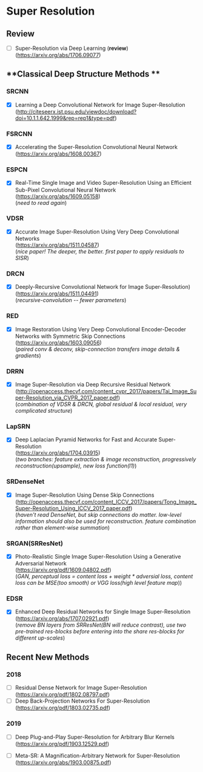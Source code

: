# **Super Resolution** <br>
## **Review** <br>
- [ ] Super-Resolution via Deep Learning (**review**)<br>
(https://arxiv.org/abs/1706.09077)

## **Classical Deep Structure Methods ** <br>
### **SRCNN** 
- [x] Learning a Deep Convolutional Network for Image Super-Resolution <br>
(http://citeseerx.ist.psu.edu/viewdoc/download?doi=10.1.1.642.1999&rep=rep1&type=pdf)
### **FSRCNN**
- [x] Accelerating the Super-Resolution Convolutional Neural Network  <br>
(https://arxiv.org/abs/1608.00367)
### **ESPCN**
- [x] Real-Time Single Image and Video Super-Resolution Using an Efficient Sub-Pixel Convolutional Neural Network <br>(https://arxiv.org/abs/1609.05158) <br>
(*need to read again*)
### **VDSR**
- [x] Accurate Image Super-Resolution Using Very Deep Convolutional Networks<br>
(https://arxiv.org/abs/1511.04587)<br>
(*nice paper! The deeper, the better. first paper to apply residuals to SISR*)
### **DRCN**
- [x] Deeply-Recursive Convolutional Network for Image Super-Resolution)<br>
(https://arxiv.org/abs/1511.04491)<br>
(*recursive-convolution -- fewer parameters*)
### **RED**
- [x] Image Restoration Using Very Deep Convolutional Encoder-Decoder Networks with Symmetric Skip Connections<br>
(https://arxiv.org/abs/1603.09056)<br>
(*paired conv & deconv, skip-connection transfers image details & gradients*)
### **DRRN**
- [x] Image Super-Resolution via Deep Recursive Residual Network<br>
(http://openaccess.thecvf.com/content_cvpr_2017/papers/Tai_Image_Super-Resolution_via_CVPR_2017_paper.pdf)<br>
(*combination of VDSR & DRCN, global residual & local residual, very complicated structure*)
### **LapSRN**
- [x] Deep Laplacian Pyramid Networks for Fast and Accurate Super-Resolution<br>
(https://arxiv.org/abs/1704.03915)<br>
(*two branches: feature extraction & image reconstruction, progressively reconstruction(upsample), new loss function(l1)*)
### **SRDenseNet**
- [x] Image Super-Resolution Using Dense Skip Connections<br>
(http://openaccess.thecvf.com/content_ICCV_2017/papers/Tong_Image_Super-Resolution_Using_ICCV_2017_paper.pdf)<br>
(*haven't read DenseNet, but skip connections do matter. low-level information should also be used for reconstruction. feature combination rather than element-wise summation*)
### **SRGAN(SRResNet)**
- [x] Photo-Realistic Single Image Super-Resolution Using a Generative Adversarial Network<br>
(https://arxiv.org/pdf/1609.04802.pdf)<br>
(*GAN, perceptual loss = content loss + weight * adversial loss, content loss can be MSE(too smooth) or VGG loss(high level feature map*))
### **EDSR**
- [x] Enhanced Deep Residual Networks for Single Image Super-Resolution<br>
(https://arxiv.org/abs/1707.02921.pdf)<br>
(*remove BN layers from SRResNet(BN will reduce contrast), use two pre-trained res-blocks before entering into the share res-blocks for different up-scales*)

## **Recent New Methods** <br>
### **2018** 
- [ ] Residual Dense Network for Image Super-Resolution<br>
(https://arxiv.org/pdf/1802.08797.pdf)<br>
- [ ] Deep Back-Projection Networks For Super-Resolution<br>
(https://arxiv.org/pdf/1803.02735.pdf)<br>
### **2019**
- [ ] Deep Plug-and-Play Super-Resolution for Arbitrary Blur Kernels<br>
(https://arxiv.org/pdf/1903.12529.pdf)<br>
- [ ] Meta-SR: A Magnification-Arbitrary Network for Super-Resolution<br>
(https://arxiv.org/abs/1903.00875.pdf)<br>




